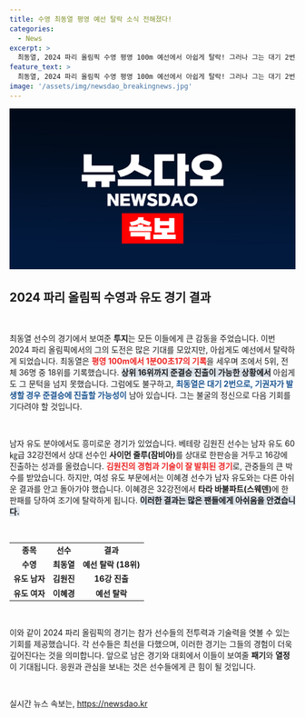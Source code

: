 ```yaml
---
title: 수영 최동열 평영 예선 탈락 소식 전해졌다!
categories:
  - News
excerpt: >
  최동열, 2024 파리 올림픽 수영 평영 100m 예선에서 아쉽게 탈락! 그러나 그는 대기 2번으로 기적의 준결승행 티켓을 노리고 있습니다. 남자 유도 김원진은 16강 진출! 여자 유도 이혜경은 조기 탈락. 관심 집중!
feature_text: >
  최동열, 2024 파리 올림픽 수영 평영 100m 예선에서 아쉽게 탈락! 그러나 그는 대기 2번으로 기적의 준결승행 티켓을 노리고 있습니다. 남자 유도 김원진은 16강 진출! 여자 유도 이혜경은 조기 탈락. 관심 집중!
image: '/assets/img/newsdao_breakingnews.jpg'
---
```


<p><img src="/assets/img/newsdao_breakingnews.jpg" alt="implanttips 속보" /></p>

<h2 data-ke-size="size26">2024 파리 올림픽 수영과 유도 경기 결과</h2>

<p data-ke-size="size16">&nbsp;</p>

<p>최동열 선수의 경기에서 보여준 <b>투지</b>는 모든 이들에게 큰 감동을 주었습니다. 이번 2024 파리 올림픽에서의 그의 도전은 많은 기대를 모았지만, 아쉽게도 예선에서 탈락하게 되었습니다. 최동열은 <b><span style="color: #ee2323;">평영 100m에서 1분00초17의 기록</span></b>을 세우며 조에서 5위, 전체 36명 중 18위를 기록했습니다. <b><span style="background-color: #21538527;">상위 16위까지 준결승 진출이 가능한 상황에서</span></b> 아쉽게도 그 문턱을 넘지 못했습니다. 그럼에도 불구하고, <b><span style="color: #1a5490;">최동열은 대기 2번으로, 기권자가 발생할 경우 준결승에 진출할 가능성이</span></b> 남아 있습니다. 그는 불굴의 정신으로 다음 기회를 기다려야 할 것입니다.</p>

<p data-ke-size="size16">&nbsp;</p>

<p>남자 유도 분야에서도 흥미로운 경기가 있었습니다. 베테랑 김원진 선수는 남자 유도 60㎏급 32강전에서 상대 선수인 <b>사이먼 줄루(잠비아)</b>를 상대로 한판승을 거두고 16강에 진출하는 성과를 올렸습니다. <b><span style="color: #ee2323;">김원진의 경험과 기술이 잘 발휘된 경기</span></b>로, 관중들의 큰 박수를 받았습니다. 하지만, 여성 유도 부문에서는 이혜경 선수가 남자 유도와는 다른 아쉬운 결과를 안고 돌아가야 했습니다. 이혜경은 32강전에서 <b>타라 바불파트(스웨덴)</b>에 한판패를 당하여 조기에 탈락하게 됩니다. <b><span style="background-color: #21538527;">이러한 결과는 많은 팬들에게 아쉬움을 안겼습니다.</span></b> </p>

<p data-ke-size="size16">&nbsp;</p>

<table style="width: 100%; border-collapse: collapse;">
    <tr>
        <td style="text-align: center; height: 17px;"><b>종목</b></td>
        <td style="text-align: center; height: 17px;"><b>선수</b></td>
        <td style="text-align: center; height: 17px;"><b>결과</b></td>
    </tr>
    <tr>
        <td style="text-align: center; height: 17px;"><b>수영</b></td>
        <td style="text-align: center; height: 17px;"><b>최동열</b></td>
        <td style="text-align: center; height: 17px;"><b>예선 탈락 (18위)</b></td>
    </tr>
    <tr>
        <td style="text-align: center; height: 17px;"><b>유도 남자</b></td>
        <td style="text-align: center; height: 17px;"><b>김원진</b></td>
        <td style="text-align: center; height: 17px;"><b>16강 진출</b></td>
    </tr>
    <tr>
        <td style="text-align: center; height: 17px;"><b>유도 여자</b></td>
        <td style="text-align: center; height: 17px;"><b>이혜경</b></td>
        <td style="text-align: center; height: 17px;"><b>예선 탈락</b></td>
    </tr>
</table>

<p data-ke-size="size16">&nbsp;</p>

<p>이와 같이 2024 파리 올림픽의 경기는 참가 선수들의 전투력과 기술력을 엿볼 수 있는 기회를 제공했습니다. 각 선수들은 최선을 다했으며, 이러한 경기는 그들의 경험이 더욱 깊어진다는 것을 의미합니다. 앞으로 남은 경기와 대회에서 이들이 보여줄 <b>패기</b>와 <b>열정</b>이 기대됩니다. 응원과 관심을 보내는 것은 선수들에게 큰 힘이 될 것입니다. </p>

<p data-ke-size="size16">&nbsp;</p>
실시간 뉴스 속보는, <a href="https://newsdao.kr" rel="dofollow">https://newsdao.kr</a>


